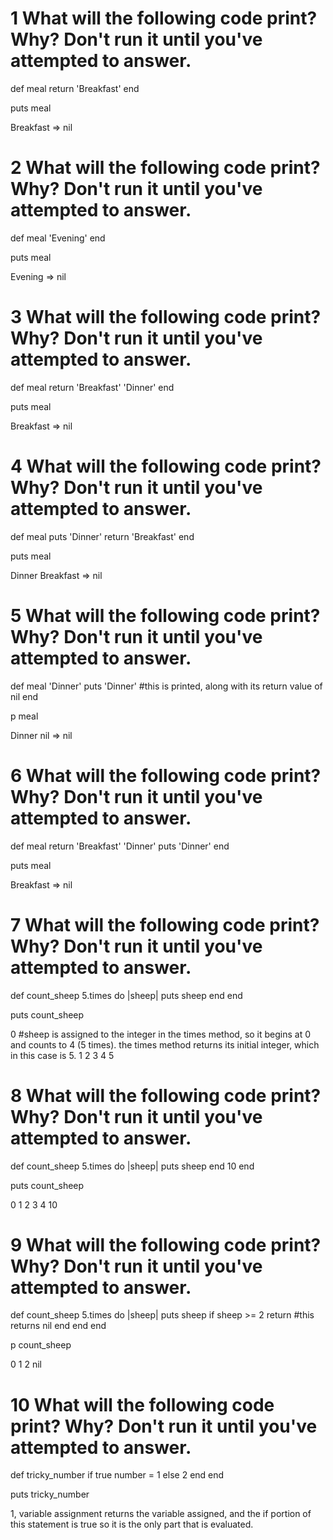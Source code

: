 # 1 What will the following code print? Why? Don't run it until you've attempted to answer.

def meal
  return 'Breakfast'
end

puts meal

Breakfast
=> nil

# 2 What will the following code print? Why? Don't run it until you've attempted to answer.

def meal
  'Evening'
end

puts meal

Evening
=> nil

# 3 What will the following code print? Why? Don't run it until you've attempted to answer.

def meal
  return 'Breakfast'
  'Dinner'
end

puts meal

Breakfast
=> nil

# 4 What will the following code print? Why? Don't run it until you've attempted to answer.

def meal
  puts 'Dinner'
  return 'Breakfast'
end

puts meal

Dinner
Breakfast
=> nil

# 5 What will the following code print? Why? Don't run it until you've attempted to answer.

def meal
  'Dinner'
  puts 'Dinner' #this is printed, along with its return value of nil
end

p meal

Dinner
nil
=> nil

# 6 What will the following code print? Why? Don't run it until you've attempted to answer.

def meal
  return 'Breakfast'
  'Dinner'
  puts 'Dinner'
end

puts meal

Breakfast
=> nil

# 7 What will the following code print? Why? Don't run it until you've attempted to answer.

def count_sheep
  5.times do |sheep|
    puts sheep
  end
end

puts count_sheep

0 #sheep is assigned to the integer in the times method, so it begins at 0 and counts to 4 (5 times). the times method returns its initial integer, which in this case is 5.
1
2
3
4
5

# 8 What will the following code print? Why? Don't run it until you've attempted to answer.

def count_sheep
  5.times do |sheep|
    puts sheep
  end
  10
end

puts count_sheep

0
1
2
3
4
10

# 9 What will the following code print? Why? Don't run it until you've attempted to answer.

def count_sheep
  5.times do |sheep|
    puts sheep
    if sheep >= 2
      return #this returns nil
    end
  end
end

p count_sheep

0
1
2
nil

# 10 What will the following code print? Why? Don't run it until you've attempted to answer.

def tricky_number
  if true
    number = 1
  else
    2
  end
end

puts tricky_number

1, variable assignment returns the variable assigned, and the if portion of this statement is true so it is the only part that is evaluated.